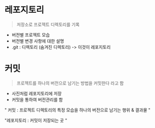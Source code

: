 # 레포지토리

> 저장소로 프로젝트 디렉토리를 기록

- 버전별 프로젝트 모습
- 버전별 변경 사항에 대한 설명
- .git : 디렉토리 (숨겨진 디렉토리) -> 이것이 레포지토리



# 커밋

> 프로젝트를 하나의 버전으로 남기는 방법을 커밋한다 라고 함

- 사진처럼 레포지토리에 저장
- 커밋을 통하여 버전관리를 함





" 커밋 : 프로젝트 디렉토리의 특정 모습을 하나의 버전으로 남기는 행위 & 결과물 "

"레포지토리 : 커밋이 저장되는 곳 "